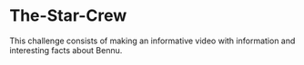 # The-Star-Crew
This challenge consists of making an informative video with information and interesting facts about Bennu.

